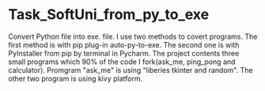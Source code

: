 # Task_SoftUni_from_py_to_exe
Convert Python file into exe. file.
I use two methods to covert programs.
The first method is with pip plug-in auto-py-to-exe.
The second one is with PyInstaller from pip by terminal in Pycharm.
The project contents three small programs which 90% of the code I fork(ask_me, ping_pong and calculator).
Promgram "ask_me" is using "liberies tkinter and random".
The other two program is using kivy platform.
